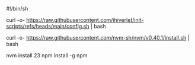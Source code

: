 #!/bin/sh

curl -o- https://raw.githubusercontent.com/ihiverlet/init-scripts/refs/heads/main/config.sh | bash

curl -o- https://raw.githubusercontent.com/nvm-sh/nvm/v0.40.1/install.sh | bash

nvm install 23
npm install -g npm
